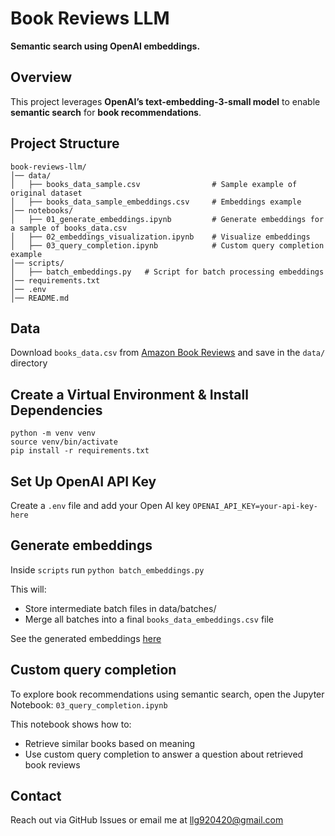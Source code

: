# Book Reviews LLM
**Semantic search using OpenAI embeddings.**  

## Overview
This project leverages **OpenAI’s text-embedding-3-small model** to enable **semantic search** for **book recommendations**.

## Project Structure
```
book-reviews-llm/
│── data/
│   ├── books_data_sample.csv                # Sample example of original dataset
│   ├── books_data_sample_embeddings.csv     # Embeddings example 
│── notebooks/
│   ├── 01_generate_embeddings.ipynb         # Generate embeddings for a sample of books_data.csv
│   ├── 02_embeddings_visualization.ipynb    # Visualize embeddings
│   ├── 03_query_completion.ipynb            # Custom query completion example
│── scripts/
│   ├── batch_embeddings.py   # Script for batch processing embeddings
│── requirements.txt
│── .env
│── README.md
```

## Data 

Download 
```books_data.csv``` from [Amazon Book Reviews](https://www.kaggle.com/datasets/mohamedbakhet/amazon-books-reviews) and save in the ```data/``` directory

## Create a Virtual Environment & Install Dependencies
```
python -m venv venv
source venv/bin/activate
pip install -r requirements.txt
```

## Set Up OpenAI API Key
Create a ```.env``` file and add your Open AI key ```OPENAI_API_KEY=your-api-key-here```

## Generate embeddings
Inside ```scripts```  run ```python batch_embeddings.py``` 

This will:
- Store intermediate batch files in data/batches/
- Merge all batches into a final ```books_data_embeddings.csv``` file

See the generated embeddings [here](https://www.kaggle.com/datasets/lizettelemus/amazon-book-reviews-description-embeddings)
## Custom query completion
To explore book recommendations using semantic search, open the Jupyter Notebook: ```03_query_completion.ipynb```

This notebook shows how to:
- Retrieve similar books based on meaning
- Use custom query completion to answer a question about retrieved book reviews

## Contact
Reach out via GitHub Issues or email me at llg920420@gmail.com
